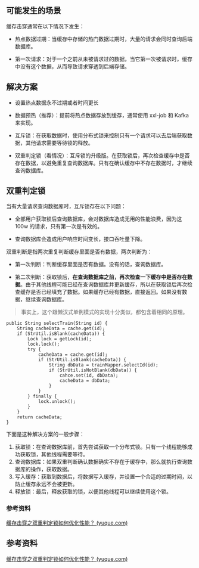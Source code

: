 ## 可能发生的场景

缓存击穿通常在以下情况下发生：

- 热点数据过期：当缓存中存储的热门数据过期时，大量的请求会同时查询后端数据库。

- 第一次请求：对于一个之前从未被请求过的数据，当它第一次被请求时，缓存中没有这个数据，从而导致请求穿透到后端存储。





## 解决方案

- 设置热点数据永不过期或者时间更长
- 数据预热（推荐）：提前将热点数据存放到缓存，通常使用 xxl-job 和 Kafka 来实现。
- 互斥锁：在获取数据时，使用分布式锁来控制只有一个请求可以去后端获取数据，其他请求需要等待锁的释放。

- 双重判定锁（看情况）：互斥锁的升级版。在获取锁后，再次检查缓存中是否存在数据，以避免重复查询数据库。只有在确认缓存中不存在数据时，才继续查询数据库。





## 双重判定锁

当有大量请求查询数据库时，互斥锁存在以下问题：

- 全部用户获取锁后查询数据库，会对数据库造成无用的性能浪费，因为这 100w 的请求，只有第一次是有效的。

- 查询数据库会造成用户响应时间变长，接口吞吐量下降。

  

双重判断是指两次重复判断缓存里面是否有数据，两次判断为：

- 第一次判断：判断缓存里面是否有数据。没有的话，查询数据库。

- 第二次判断：获取锁后，**在查询数据库之前，再次检查一下缓存中是否存在数据**。由于其他线程可能已经在查询数据库并更新缓存，所以在获取锁后再次检查缓存是否已经填充了数据。如果缓存已经有数据，直接返回。如果没有数据，继续查询数据库。

> 事实上，这个跟懒汉式单例模式的实现十分类似，都包含着相同的原理。

```
public String selectTrain(String id) {
	String cacheData = cache.get(id);
	if (StrUtil.isBlank(cacheData)) {
        Lock lock = getLock(id);
        lock.lock();
        try {
            cacheData = cache.get(id);
            if (StrUtil.isBlank(cacheData)) {
                String dbData = trainMapper.selectId(id);
                if (StrUtil.isNotBlank(dbData)) {
            		cahce.set(id, dbData);
                    cacheData = dbData;
                }
            }
        } finally {
            lock.unlock();
        }
    }
	return cacheData;
}
```



下面是这种解决方案的一般步骤：

1. 获取锁：在查询数据库前，首先尝试获取一个分布式锁。只有一个线程能够成功获取锁，其他线程需要等待。
2. 查询数据库：如果双重判断确认数据确实不存在于缓存中，那么就执行查询数据库的操作，获取数据。
3. 写入缓存：获取到数据后，将数据写入缓存，并设置一个合适的过期时间，以防止缓存永远不会被更新。
4. 释放锁：最后，释放获取的锁，以便其他线程可以继续使用这个锁。





### 参考资料

[缓存击穿之双重判定锁如何优化性能？ (yuque.com)](https://www.yuque.com/magestack/12306/xrtg5mibquardvvi#Rrmer)









## 参考资料

[缓存击穿之双重判定锁如何优化性能？ (yuque.com)](https://www.yuque.com/magestack/12306/xrtg5mibquardvvi)